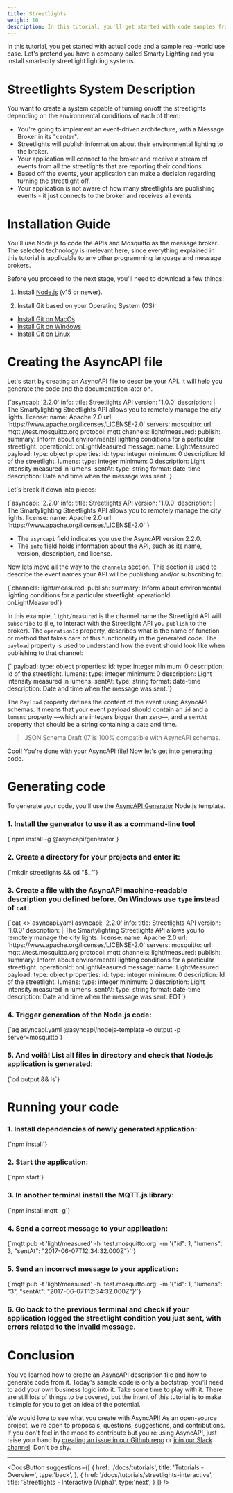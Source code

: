 ```yaml
---
title: Streetlights
weight: 10
description: In this tutorial, you'll get started with code samples from an IoT real-world use case. Let's pretend you have a company called Smarty Lighting that engineers smart-city lighting systems.
---
```


In this tutorial, you get started with actual code and a sample real-world use case. Let's pretend you have a company called Smarty Lighting and you install smart-city streetlight lighting systems.

# Streetlights System Description

You want to create a system capable of turning on/off the streetlights depending on the environmental conditions of each of them:

- You're going to implement an event-driven architecture, with a Message Broker in its "center".
- Streetlights will publish information about their environmental lighting to the broker.
- Your application will connect to the broker and receive a stream of events from all the streetlights that are reporting their conditions.
- Based off the events, your application can make a decision regarding turning the streetlight off.
- Your application is not aware of how many streetlights are publishing events - it just connects to the broker and receives all events

# Installation Guide

You'll use Node.js to code the APIs and Mosquitto as the message broker. The selected technology is irrelevant here, since everything explained in this tutorial is applicable to any other programming language and message brokers.

Before you proceed to the next stage, you'll need to download a few things:

1. Install [Node.js](https://nodejs.org/en/download/) (v15 or newer).

2. Install Git based on your Operating System (OS):
- [Install Git on MacOs](https://git-scm.com/download/mac)
- [Install Git on Windows](https://git-scm.com/download/win)
- [Install Git on Linux](https://git-scm.com/download/linux)

# Creating the AsyncAPI file

Let's start by creating an AsyncAPI file to describe your API. It will help you generate the code and the documentation later on.

<CodeBlock>
{`asyncapi: '2.2.0'
info:
  title: Streetlights API
  version: '1.0.0'
  description: |
    The Smartylighting Streetlights API allows you
    to remotely manage the city lights.
  license:
    name: Apache 2.0
    url: 'https://www.apache.org/licenses/LICENSE-2.0'
servers:
  mosquitto:
    url: mqtt://test.mosquitto.org
    protocol: mqtt
channels:
  light/measured:
    publish:
      summary: Inform about environmental lighting conditions for a particular streetlight.
      operationId: onLightMeasured
      message:
        name: LightMeasured
        payload:
          type: object
          properties:
            id:
              type: integer
              minimum: 0
              description: Id of the streetlight.
            lumens:
              type: integer
              minimum: 0
              description: Light intensity measured in lumens.
            sentAt:
              type: string
              format: date-time
              description: Date and time when the message was sent.`}
</CodeBlock>

Let's break it down into pieces:

<CodeBlock>
{`asyncapi: '2.2.0'
info:
  title: Streetlights API
  version: '1.0.0'
  description: |
    The Smartylighting Streetlights API allows you
    to remotely manage the city lights.
  license:
    name: Apache 2.0
    url: 'https://www.apache.org/licenses/LICENSE-2.0'`}
</CodeBlock>

- The `asyncapi` field indicates you use the AsyncAPI version 2.2.0.
- The `info` field holds information about the API, such as its name, version, description, and license.

Now lets move all the way to the `channels` section. This section is used to describe the event names your API will be publishing and/or subscribing to.

<CodeBlock>
{`channels:
  light/measured:
    publish:
      summary: Inform about environmental lighting conditions for a particular streetlight.
      operationId: onLightMeasured`}
</CodeBlock>

In this example, `light/measured` is the channel name the Streetlight API will `subscribe` to (i.e, to interact with the Streetlight API you `publish` to the broker). The `operationId` property, describes what is the name of function or method that takes care of this functionality in the generated code. The `payload` property is used to understand how the event should look like when publishing to that channel:

<CodeBlock>
{`      payload:
        type: object
        properties:
          id:
            type: integer
            minimum: 0
            description: Id of the streetlight.
          lumens:
            type: integer
            minimum: 0
            description: Light intensity measured in lumens.
          sentAt:
            type: string
            format: date-time
            description: Date and time when the message was sent.`}
</CodeBlock>

The `Payload` property defines the content of the event using AsyncAPI schemas. It means that your event payload should contain an `id` and a `lumens` property —which are integers bigger than zero—, and a `sentAt` property that should be a string containing a date and time.

> JSON Schema Draft 07 is 100% compatible with AsyncAPI schemas.

Cool! You're done with your AsyncAPI file! Now let's get into generating code.

# Generating code

To generate your code, you'll use the [AsyncAPI Generator](https://github.com/asyncapi/generator) Node.js template.

### 1. Install the generator to use it as a command-line tool
<CodeBlock language="bash">
{`npm install -g @asyncapi/generator`}
</CodeBlock>

### 2. Create a directory for your projects and enter it:
<CodeBlock language="bash">
{`mkdir streetlights && cd "$_"`}
</CodeBlock>

### 3. Create a file with the AsyncAPI machine-readable description you defined before. On Windows use `type` instead of `cat`:
<CodeBlock language="yaml">
{`cat <<EOT >> asyncapi.yaml
asyncapi: '2.2.0'
info:
  title: Streetlights API
  version: '1.0.0'
  description: |
    The Smartylighting Streetlights API allows you
    to remotely manage the city lights.
  license:
    name: Apache 2.0
    url: 'https://www.apache.org/licenses/LICENSE-2.0'
servers:
  mosquitto:
    url: mqtt://test.mosquitto.org
    protocol: mqtt
channels:
  light/measured:
    publish:
      summary: Inform about environmental lighting conditions for a particular streetlight.
      operationId: onLightMeasured
      message:
        name: LightMeasured
        payload:
          type: object
          properties:
            id:
              type: integer
              minimum: 0
              description: Id of the streetlight.
            lumens:
              type: integer
              minimum: 0
              description: Light intensity measured in lumens.
            sentAt:
              type: string
              format: date-time
              description: Date and time when the message was sent.
EOT`}
</CodeBlock>

### 4. Trigger generation of the Node.js code:
<CodeBlock language="bash">
{`ag asyncapi.yaml @asyncapi/nodejs-template -o output -p server=mosquitto`}
</CodeBlock>

### 5. And voilà! List all files in directory and check that Node.js application is generated:
<CodeBlock language="bash">
{`cd output && ls`}
</CodeBlock>

# Running your code

### 1. Install dependencies of newly generated application:
<CodeBlock language="bash">
{`npm install`}
</CodeBlock>

### 2. Start the application:
<CodeBlock language="bash">
{`npm start`}
</CodeBlock>

### 3. In another terminal install the MQTT.js library:
<CodeBlock language="bash">
{`npm install mqtt -g`}
</CodeBlock>

### 4. Send a correct message to your application:
<CodeBlock language="bash">
{`mqtt pub -t 'light/measured' -h 'test.mosquitto.org' -m '{"id": 1, "lumens": 3, "sentAt": "2017-06-07T12:34:32.000Z"}'`}
</CodeBlock>

### 5. Send an incorrect message to your application:
<CodeBlock language="bash">
{`mqtt pub -t 'light/measured' -h 'test.mosquitto.org' -m '{"id": 1, "lumens": "3", "sentAt": "2017-06-07T12:34:32.000Z"}'`}
</CodeBlock>

### 6. Go back to the previous terminal and check if your application logged the streetlight condition you just sent, with errors related to the invalid message.

# Conclusion

You've learned how to create an AsyncAPI description file and how to generate code from it. Today's sample code is only a bootstrap; you'll need to add your own business logic into it. Take some time to play with it. There are still lots of things to be covered, but the intent of this tutorial is to make it simple for you to get an idea of the potential.

We would love to see what you create with AsyncAPI! As an open-source project, we're open to proposals, questions, suggestions, and contributions. If you don't feel in the mood to contribute but you're using AsyncAPI, just raise your hand by [creating an issue in our Github repo](https://github.com/asyncapi/asyncapi/issues/new) or [join our Slack channel](https://www.asyncapi.com/slack-invite/). Don't be shy.

---

<DocsButton
  suggestions={[
    {
      href: '/docs/tutorials',
      title: 'Tutorials - Overview',
      type:'back',
    },
    {
      href: '/docs/tutorials/streetlights-interactive',
      title: 'Streetlights - Interactive (Alpha)',
      type:'next',
    }
  ]}
/>